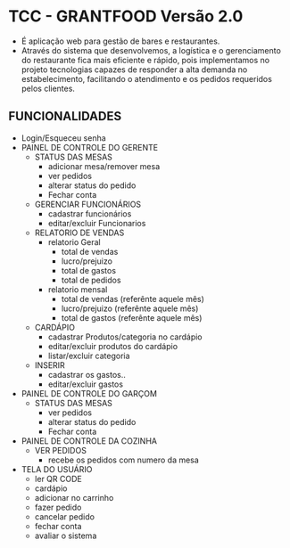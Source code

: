 
# TCC - GRANTFOOD Versão 2.0
  - É aplicação web para gestão de bares e restaurantes.
  - Através do sistema que desenvolvemos, a logística e o gerenciamento do restaurante fica mais eficiente e rápido, pois implementamos no projeto tecnologias capazes de responder a alta demanda no estabelecimento, facilitando o atendimento e os pedidos requeridos pelos clientes.
 
## FUNCIONALIDADES

- Login/Esqueceu senha
- PAINEL DE CONTROLE DO GERENTE 
  - STATUS DAS MESAS
    - adicionar mesa/remover mesa
    - ver pedidos
    - alterar status do pedido
    - Fechar conta
  - GERENCIAR FUNCIONÁRIOS
    - cadastrar funcionários
    - editar/excluir Funcionarios
  - RELATORIO DE VENDAS
    - relatorio Geral
      - total de vendas
      - lucro/prejuizo
      - total de gastos
      - total de pedidos
    - relatorio mensal
      - total de vendas (referênte aquele mês)
      - lucro/prejuizo (referênte aquele mês)
      - total de gastos (referênte aquele mês)
  - CARDÁPIO
    - cadastrar Produtos/categoria no cardápio
    - editar/excluir produtos do cardápio
    - listar/excluir categoria
  - INSERIR
    - cadastrar os gastos..
    - editar/excluir gastos
- PAINEL DE CONTROLE DO GARÇOM
  - STATUS DAS MESAS
    - ver pedidos
    - alterar status do pedido 
    - Fechar conta
- PAINEL DE CONTROLE DA COZINHA
  - VER PEDIDOS 
    - recebe os pedidos com numero da mesa
- TELA DO USUÁRIO
  - ler QR CODE 
  - cardápio
  - adicionar no carrinho 
  - fazer pedido
  - cancelar pedido
  - fechar conta
  - avaliar o sistema 

